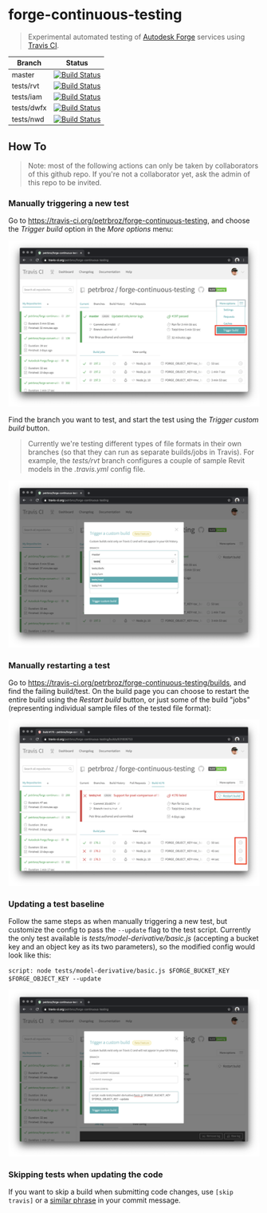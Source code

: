 # forge-continuous-testing

> Experimental automated testing of [Autodesk Forge](https://forge.autodesk.com) services using [Travis CI](https://travis-ci.org).

| Branch      | Status |
|-------------|--------|
| master      | [![Build Status](https://travis-ci.org/petrbroz/forge-continuous-testing.svg?branch=master)](https://travis-ci.org/petrbroz/forge-continuous-testing) |
| tests/rvt   | [![Build Status](https://travis-ci.org/petrbroz/forge-continuous-testing.svg?branch=tests%2Frvt)](https://travis-ci.org/petrbroz/forge-continuous-testing) |
| tests/iam   | [![Build Status](https://travis-ci.org/petrbroz/forge-continuous-testing.svg?branch=tests%2Fiam)](https://travis-ci.org/petrbroz/forge-continuous-testing) |
| tests/dwfx  | [![Build Status](https://travis-ci.org/petrbroz/forge-continuous-testing.svg?branch=tests%2Fdwfx)](https://travis-ci.org/petrbroz/forge-continuous-testing) |
| tests/nwd   | [![Build Status](https://travis-ci.org/petrbroz/forge-continuous-testing.svg?branch=tests%2Fnwd)](https://travis-ci.org/petrbroz/forge-continuous-testing) |

## How To

> Note: most of the following actions can only be taken by collaborators of this github repo.
> If you're not a collaborator yet, ask the admin of this repo to be invited.

### Manually triggering a new test

Go to https://travis-ci.org/petrbroz/forge-continuous-testing, and choose the _Trigger build_ option in the _More options_ menu:

![Custom test](./docs/custom-build.png)

Find the branch you want to test, and start the test using the _Trigger custom build_ button.

> Currently we're testing different types of file formats in their own branches (so that they can run as separate builds/jobs in Travis).
> For example, the _tests/rvt_ branch configures a couple of sample Revit models in the _.travis.yml_ config file.

![Run custom test](./docs/custom-build-run.png)

### Manually restarting a test

Go to https://travis-ci.org/petrbroz/forge-continuous-testing/builds, and find the failing build/test.
On the build page you can choose to restart the entire build using the _Restart build_ button, or just
some of the build "jobs" (representing individual sample files of the tested file format):

![Restart a test](./docs/restart-build.png)

### Updating a test baseline

Follow the same steps as when manually triggering a new test, but customize the config to pass the `--update` flag
to the test script. Currently the only test available is _tests/model-derivative/basic.js_ (accepting a bucket key
and an object key as its two parameters), so the modified config would look like this:

```
script: node tests/model-derivative/basic.js $FORGE_BUCKET_KEY $FORGE_OBJECT_KEY --update
```

![Update test baseline](./docs/update-baseline.png)

### Skipping tests when updating the code

If you want to skip a build when submitting code changes, use `[skip travis]` or a [similar phrase](https://docs.travis-ci.com/user/customizing-the-build/#skipping-a-build) in your commit message.
